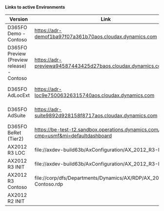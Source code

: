 **Links to active Environments**

|**Version**  | **Link** |**AXC file** | **Automation** |
|--|--|--|--|
|D365FO Demo - Contoso|https://adr-demof1ba97f07a361b70aos.cloudax.dynamics.com|  |7:00-17:00 (work days)|
|D365FO Preview (Preview release) - Contoso|https://adr-previewa94587443425d27baos.cloudax.dynamics.com/|  |OnDemand|
|D365FO AdLocExt |https://adr-loc9e75006326315740aos.cloudax.dynamics.com|  |7:00-17:00 (work days)|
|D365FO AdSuite  |https://adr-suite9892d928158f8717aos.cloudax.dynamics.com|  |7:00-17:00 (work days)|
|D365FO BeRet (Tier2)|https://be-test-t2.sandbox.operations.dynamics.com/?cmp=usmf&mi=defaultdashboard|  |7:00-17:00 (work days)|
|AX2012 R3 LOC | file://axdev-build63b/AxConfiguration/AX_2012_R3-Loc.rdp |	\\\axdev-build63b\AxConfiguration\AX63LocBuild.axc  |  |
|AX2012 R3 INIT  |file://axdev-build63b/AxConfiguration/AX_2012_R3-Init.rdp  |	\\\axdev-build63b\AxConfiguration\AX63AdAxBuild.axc  |  |
|AX2012 R3 Contoso  | file://corp/dfs/Departments/Dynamics/AX/RDP/AX_2012_R3-Contoso.rdp | 	\\\axdev-beta63.si.corp.adacta-group.com\AXC\ax2012r3contoso.axc |  |
|AX2012 R2 INIT  |  |  |  |





